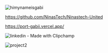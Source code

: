 




<!---
ruthss0/ruthss0 is a ✨ special ✨ repository because its `README.md` (this file) appears on your GitHub profile.
You can click the Preview link to take a look at your changes.
--->

![himynameisgabi](https://github.com/ruthss0/ruthss0/assets/82294375/75098791-d5f0-4eb2-b047-d62c0f4feddc)



https://github.com/NinasTech/Ninastech-United




https://port-gabii.vercel.app/


![linkedin - Made with Clipchamp](https://github.com/ruthss0/ruthss0/assets/82294375/170a80c5-5f56-4b74-96d9-163b5a01ea22)


![project2](https://github.com/ruthss0/ruthss0/assets/82294375/3d6cb959-26a6-4153-9742-d2161fa581bd)
